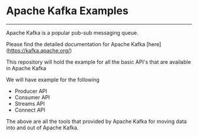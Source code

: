 # Apache Kafka Examples

------------------------

Apache Kafka is a popular pub-sub messaging queue.

Please find the detailed documentation for Apache Kafka [here] (https://kafka.apache.org/)

This repository will hold the example for all the basic API's that are available in Apache Kafka

We will have example for the following

* Producer API
* Consumer API
* Streams API
* Connect API

The above are all the tools that provided by Apache Kafka for moving data into and out of Apache Kafka.




